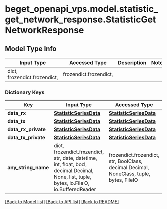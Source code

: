 # beget_openapi_vps.model.statistic_get_network_response.StatisticGetNetworkResponse

## Model Type Info
Input Type | Accessed Type | Description | Notes
------------ | ------------- | ------------- | -------------
dict, frozendict.frozendict,  | frozendict.frozendict,  |  | 

### Dictionary Keys
Key | Input Type | Accessed Type | Description | Notes
------------ | ------------- | ------------- | ------------- | -------------
**data_rx** | [**StatisticSeriesData**](StatisticSeriesData.md) | [**StatisticSeriesData**](StatisticSeriesData.md) |  | [optional] 
**data_tx** | [**StatisticSeriesData**](StatisticSeriesData.md) | [**StatisticSeriesData**](StatisticSeriesData.md) |  | [optional] 
**data_rx_private** | [**StatisticSeriesData**](StatisticSeriesData.md) | [**StatisticSeriesData**](StatisticSeriesData.md) |  | [optional] 
**data_tx_private** | [**StatisticSeriesData**](StatisticSeriesData.md) | [**StatisticSeriesData**](StatisticSeriesData.md) |  | [optional] 
**any_string_name** | dict, frozendict.frozendict, str, date, datetime, int, float, bool, decimal.Decimal, None, list, tuple, bytes, io.FileIO, io.BufferedReader | frozendict.frozendict, str, BoolClass, decimal.Decimal, NoneClass, tuple, bytes, FileIO | any string name can be used but the value must be the correct type | [optional]

[[Back to Model list]](../../README.md#documentation-for-models) [[Back to API list]](../../README.md#documentation-for-api-endpoints) [[Back to README]](../../README.md)

